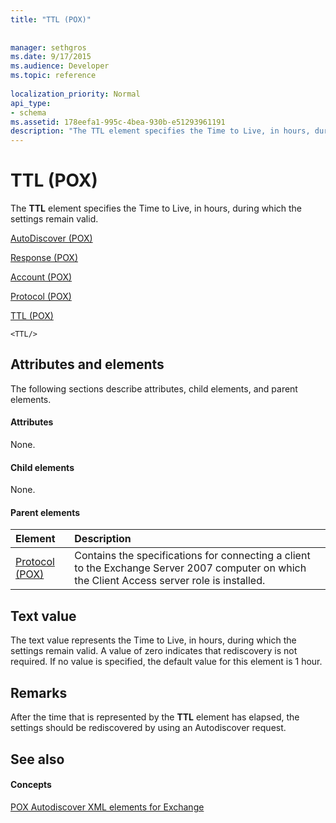 ```yaml
---
title: "TTL (POX)"
 
 
manager: sethgros
ms.date: 9/17/2015
ms.audience: Developer
ms.topic: reference
 
localization_priority: Normal
api_type:
- schema
ms.assetid: 178eefa1-995c-4bea-930b-e51293961191
description: "The TTL element specifies the Time to Live, in hours, during which the settings remain valid."
---
```


# TTL (POX)

The **TTL** element specifies the Time to Live, in hours, during which the settings remain valid. 
  
[AutoDiscover (POX)](autodiscover-pox.md)
  
[Response (POX)](response-pox.md)
  
[Account (POX)](account-pox.md)
  
[Protocol (POX)](protocol-pox.md)
  
[TTL (POX)](ttl-pox.md)
  
```
<TTL/>
```

## Attributes and elements

The following sections describe attributes, child elements, and parent elements.
  
#### Attributes

None.
  
#### Child elements

None.
  
#### Parent elements

|**Element**|**Description**|
|:-----|:-----|
|[Protocol (POX)](protocol-pox.md) <br/> |Contains the specifications for connecting a client to the Exchange Server 2007 computer on which the Client Access server role is installed.  <br/> |
   
## Text value

The text value represents the Time to Live, in hours, during which the settings remain valid. A value of zero indicates that rediscovery is not required. If no value is specified, the default value for this element is 1 hour.
  
## Remarks

After the time that is represented by the **TTL** element has elapsed, the settings should be rediscovered by using an Autodiscover request. 
  
## See also

#### Concepts

[POX Autodiscover XML elements for Exchange](pox-autodiscover-xml-elements-for-exchange.md)


